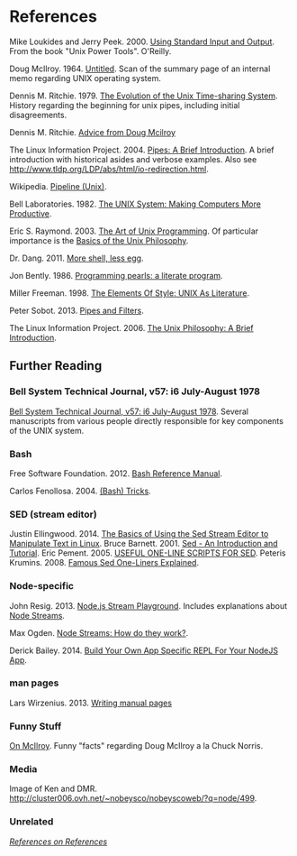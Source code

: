 # References

Mike Loukides and Jerry Peek. 2000. [Using Standard Input and Output](http://www.linuxdevcenter.com/pub/a/linux/lpt/13_01.html). From the book "Unix Power Tools". O'Reilly.

Doug McIlroy. 1964. [Untitled](http://doc.cat-v.org/unix/pipes/). Scan of the summary page of an internal memo regarding UNIX operating system.

Dennis M. Ritchie. 1979. [The Evolution of the Unix Time-sharing System](http://web.archive.org/web/20140908034458/http://cm.bell-labs.com/cm/cs/who/dmr/hist.html#pipes). History regarding the beginning for unix pipes, including initial disagreements.

Dennis M. Ritchie. [Advice from Doug Mcilroy](http://web.archive.org/web/20140817144010/http://cm.bell-labs.com/cm/cs/who/dmr/mdmpipe.html)

The Linux Information Project. 2004. [Pipes: A Brief Introduction](http://www.linfo.org/pipe.html). A brief introduction with historical asides and verbose examples. Also see http://www.tldp.org/LDP/abs/html/io-redirection.html.

Wikipedia. [Pipeline (Unix)](http://en.wikipedia.org/wiki/Pipeline_(Unix)).

Bell Laboratories. 1982. [The UNIX System: Making Computers More Productive](https://www.youtube.com/watch?v=tc4ROCJYbm0).

Eric S. Raymond. 2003. [The Art of Unix Programming](http://www.faqs.org/docs/artu/). Of particular importance is the [Basics of the Unix Philosophy](http://www.faqs.org/docs/artu/ch01s06.html).

Dr. Dang. 2011. [More shell, less egg](http://www.leancrew.com/all-this/2011/12/more-shell-less-egg/).

Jon Bently. 1986. [Programming pearls: a literate program](http://dl.acm.org/citation.cfm?id=315654).

Miller Freeman. 1998. [The Elements Of Style: UNIX As Literature](http://theody.net/elements.html).

Peter Sobot. 2013. [Pipes and Filters](http://blog.petersobot.com/pipes-and-filters).

The Linux Information Project. 2006. [The Unix Philosophy: A Brief Introduction](http://www.linfo.org/unix_philosophy.html).


## Further Reading

### Bell System Technical Journal, v57: i6 July-August 1978

[Bell System Technical Journal, v57: i6 July-August 1978](http://alcatel-lucent.com/bstj/vol57-1978/bstj-vol57-issue06.html). Several manuscripts from various people directly responsible for key components of the UNIX system.

### Bash

Free Software Foundation. 2012. [Bash Reference Manual](http://www.gnu.org/software/bash/manual/).

Carlos Fenollosa. 2004. [(Bash) Tricks](http://cfenollosa.com/misc/tricks.txt).

### SED (stream editor)

Justin Ellingwood. 2014. [The Basics of Using the Sed Stream Editor to Manipulate Text in Linux](https://www.digitalocean.com/community/tutorials/the-basics-of-using-the-sed-stream-editor-to-manipulate-text-in-linux).
Bruce Barnett. 2001. [Sed - An Introduction and Tutorial](http://www.grymoire.com/Unix/Sed.html).
Eric Pement. 2005. [USEFUL ONE-LINE SCRIPTS FOR SED](http://sed.sourceforge.net/sed1line.txt).
Peteris Krumins. 2008. [Famous Sed One-Liners Explained](http://www.catonmat.net/blog/sed-one-liners-explained-part-one/).

### Node-specific

John Resig. 2013. [Node.js Stream Playground](http://ejohn.org/blog/node-js-stream-playground/). Includes explanations about [Node Streams](http://nodestreams.com/).

Max Ogden. [Node Streams: How do they work?](http://maxogden.com/node-streams.html).

Derick Bailey. 2014. [Build Your Own App Specific REPL For Your NodeJS App](http://derickbailey.com/2014/07/02/build-your-own-app-specific-repl-for-your-nodejs-app/).

### man pages

Lars Wirzenius. 2013. [Writing manual pages](http://liw.fi/manpages/)

### Funny Stuff

[On McIlroy](http://www.cs.dartmouth.edu/~sinclair/doug/?doug=mcilroy). Funny "facts" regarding Doug McIlroy a la Chuck Norris.

### Media

Image of Ken and DMR. http://cluster006.ovh.net/~nobeysco/nobeyscoweb/?q=node/499.

### Unrelated

_[References on References](http://www.acm.org/publications/latex_style/)_
